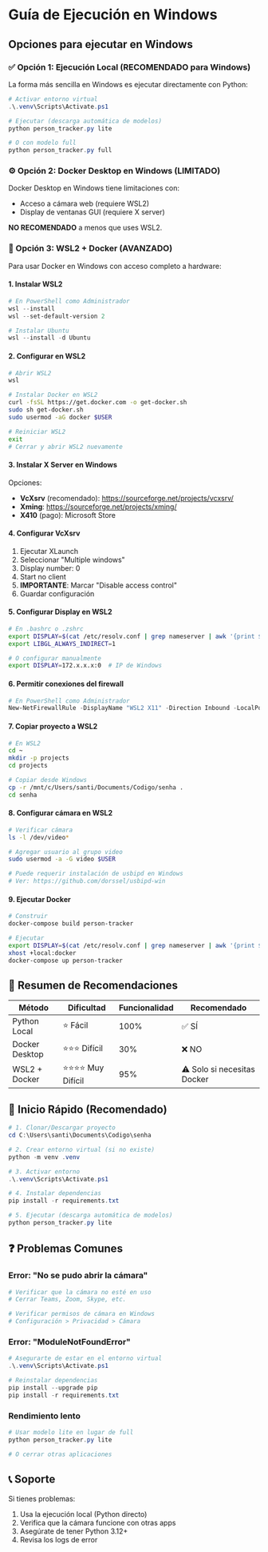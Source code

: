 # Guía de Ejecución en Windows

## Opciones para ejecutar en Windows

### ✅ Opción 1: Ejecución Local (RECOMENDADO para Windows)

La forma más sencilla en Windows es ejecutar directamente con Python:

```powershell
# Activar entorno virtual
.\.venv\Scripts\Activate.ps1

# Ejecutar (descarga automática de modelos)
python person_tracker.py lite

# O con modelo full
python person_tracker.py full
```

### ⚙️ Opción 2: Docker Desktop en Windows (LIMITADO)

Docker Desktop en Windows tiene limitaciones con:
- Acceso a cámara web (requiere WSL2)
- Display de ventanas GUI (requiere X server)

**NO RECOMENDADO** a menos que uses WSL2.

### 🐧 Opción 3: WSL2 + Docker (AVANZADO)

Para usar Docker en Windows con acceso completo a hardware:

#### 1. Instalar WSL2

```powershell
# En PowerShell como Administrador
wsl --install
wsl --set-default-version 2

# Instalar Ubuntu
wsl --install -d Ubuntu
```

#### 2. Configurar en WSL2

```bash
# Abrir WSL2
wsl

# Instalar Docker en WSL2
curl -fsSL https://get.docker.com -o get-docker.sh
sudo sh get-docker.sh
sudo usermod -aG docker $USER

# Reiniciar WSL2
exit
# Cerrar y abrir WSL2 nuevamente
```

#### 3. Instalar X Server en Windows

Opciones:
- **VcXsrv** (recomendado): https://sourceforge.net/projects/vcxsrv/
- **Xming**: https://sourceforge.net/projects/xming/
- **X410** (pago): Microsoft Store

#### 4. Configurar VcXsrv

1. Ejecutar XLaunch
2. Seleccionar "Multiple windows"
3. Display number: 0
4. Start no client
5. **IMPORTANTE**: Marcar "Disable access control"
6. Guardar configuración

#### 5. Configurar Display en WSL2

```bash
# En .bashrc o .zshrc
export DISPLAY=$(cat /etc/resolv.conf | grep nameserver | awk '{print $2}'):0
export LIBGL_ALWAYS_INDIRECT=1

# O configurar manualmente
export DISPLAY=172.x.x.x:0  # IP de Windows
```

#### 6. Permitir conexiones del firewall

```powershell
# En PowerShell como Administrador
New-NetFirewallRule -DisplayName "WSL2 X11" -Direction Inbound -LocalPort 6000 -Protocol TCP -Action Allow
```

#### 7. Copiar proyecto a WSL2

```bash
# En WSL2
cd ~
mkdir -p projects
cd projects

# Copiar desde Windows
cp -r /mnt/c/Users/santi/Documents/Codigo/senha .
cd senha
```

#### 8. Configurar cámara en WSL2

```bash
# Verificar cámara
ls -l /dev/video*

# Agregar usuario al grupo video
sudo usermod -a -G video $USER

# Puede requerir instalación de usbipd en Windows
# Ver: https://github.com/dorssel/usbipd-win
```

#### 9. Ejecutar Docker

```bash
# Construir
docker-compose build person-tracker

# Ejecutar
export DISPLAY=$(cat /etc/resolv.conf | grep nameserver | awk '{print $2}'):0
xhost +local:docker
docker-compose up person-tracker
```

## 🎯 Resumen de Recomendaciones

| Método | Dificultad | Funcionalidad | Recomendado |
|--------|-----------|---------------|-------------|
| Python Local | ⭐ Fácil | 100% | ✅ SÍ |
| Docker Desktop | ⭐⭐⭐ Difícil | 30% | ❌ NO |
| WSL2 + Docker | ⭐⭐⭐⭐ Muy Difícil | 95% | ⚠️ Solo si necesitas Docker |

## 🚀 Inicio Rápido (Recomendado)

```powershell
# 1. Clonar/Descargar proyecto
cd C:\Users\santi\Documents\Codigo\senha

# 2. Crear entorno virtual (si no existe)
python -m venv .venv

# 3. Activar entorno
.\.venv\Scripts\Activate.ps1

# 4. Instalar dependencias
pip install -r requirements.txt

# 5. Ejecutar (descarga automática de modelos)
python person_tracker.py lite
```

## ❓ Problemas Comunes

### Error: "No se pudo abrir la cámara"

```powershell
# Verificar que la cámara no esté en uso
# Cerrar Teams, Zoom, Skype, etc.

# Verificar permisos de cámara en Windows
# Configuración > Privacidad > Cámara
```

### Error: "ModuleNotFoundError"

```powershell
# Asegurarte de estar en el entorno virtual
.\.venv\Scripts\Activate.ps1

# Reinstalar dependencias
pip install --upgrade pip
pip install -r requirements.txt
```

### Rendimiento lento

```powershell
# Usar modelo lite en lugar de full
python person_tracker.py lite

# O cerrar otras aplicaciones
```

## 📞 Soporte

Si tienes problemas:
1. Usa la ejecución local (Python directo)
2. Verifica que la cámara funcione con otras apps
3. Asegúrate de tener Python 3.12+
4. Revisa los logs de error
